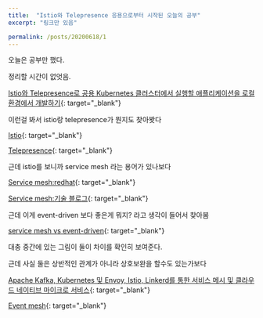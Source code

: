 ```yaml
---
title:  "Istio와 Telepresence 응용으로부터 시작된 오늘의 공부"
excerpt: "링크만 있음"

permalink: /posts/20200618/1
---
```



오늘은 공부만 했다.

정리할 시간이 없엇음.

[Istio와 Telepresence로 공용 Kubernetes 클러스터에서 실행할 애플리케이션을 로컬 환경에서 개발하기](https://d2.naver.com/helloworld/4817173){: target="_blank"}

이런걸 봐서 istio랑 telepresence가 뭔지도 찾아봣다

[Istio](https://istio.io/latest/docs/concepts/what-is-istio/){: target="_blank"}

[Telepresence](https://www.telepresence.io/discussion/why-telepresence){: target="_blank"}

근데 istio를 보니까 service mesh 라는 용어가 있나보다

[Service mesh:redhat](https://www.redhat.com/ko/topics/microservices/what-is-a-service-mesh){: target="_blank"}

[Service mesh:기술 블로그](https://medium.com/dtevangelist/service-mesh-%EB%9E%80-8dfafb56fc07){: target="_blank"}

근데 이게 event-driven 보다 좋은게 뭐지? 라고 생각이 들어서 찾아봄

[service mesh vs event-driven](https://medium.com/@javier.ramos1/service-mesh-vs-kafka-f60c00044f20){: target="_blank"}

대충 중간에 있는 그림이 둘이 차이를 확인히 보여준다.

근데 사실 둘은 상반적인 관계가 아니라 상호보완을 할수도 있는가보다

[Apache Kafka, Kubernetes 및 Envoy, Istio, Linkerd를 통한 서비스 메시 및 클라우드 네이티브 마이크로 서비스](https://www.kai-waehner.de/blog/2019/09/24/cloud-native-apache-kafka-kubernetes-envoy-istio-linkerd-service-mesh/){: target="_blank"}

[Event mesh](https://medium.com/swlh/event-mesh-the-architecture-layer-for-the-event-driven-enterprise-d15db85f7bdd){: target="_blank"}